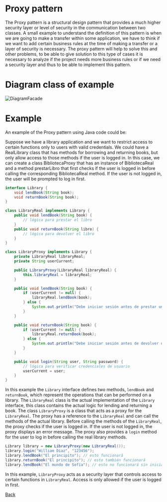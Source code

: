 # Proxy pattern

The Proxy pattern is a structural design pattern that provides a much higher security layer or level of security in the communication between two classes.
A small example to understand the definition of this pattern is when we are going to make a transfer within some application, we have to think if we want to add certain business rules at the time of making a transfer or a layer of security is necessary. 
The proxy pattern will help to solve this and other problems, to be able to give solution to this type of cases it is necessary to analyze if the project needs more business rules or if we need a security layer and thus to be able to implement this pattern. 

# Diagram class of example

![DiagramFacade](http://www.plantuml.com/plantuml/png/hP6z2i8m4CVtF4N6YhOFK4IAhWwYJv2sPmd6H2uNjAZlRgGzID5DCsJ8Z_m_xYfF2YcSZT2M08-g0RdLDIhivLt8UERIW6tNpfsoEbwbF11gsyr6Y401xHVy5A8nodkMsuCoesHkXgUIsL-DTkXkVUB4vcMQPA310su28bXYlL-Yy5_NQPkzjPaiv2K6l3fi9x5vqCj7KQJXFW7N4kamytp5K4owCs2vAfQ9Atu1)

# Example
An example of the Proxy pattern using Java code could be:


Suppose we have a library application and we want to restrict access to certain functions only to users with valid credentials. We could have a RealLibrary class that has methods for borrowing and returning books, but only allow access to those methods if the user is logged in. In this case, we can create a class BibliotecaProxy that has an instance of BibliotecaReal and a method prestarLibro that first checks if the user is logged in before calling the corresponding BibliotecaReal method. If the user is not logged in, the user will be prompted to log in first.


```Java
interface Library {
    void lendBook(String book);
    void returnBook(String book);
}

class LibraryReal implements Library {
    public void lendBook(String book) {
        // lógica para prestar el libro
    }
    public void returnBook(String libro) {
        // lógica para devolver el libro
    }
}

class LibraryProxy implements Library {
    private LibraryReal libraryReal;
    private String userCurrent;

    public LibraryProxy(LibraryReal libraryReal) {
        this.libraryReal = libraryReal;
    }

    public void lendBook(String book) {
        if (userCurrent != null) {
            libraryReal.lendBook(book);
        } else {
            System.out.println("Debe iniciar sesión antes de prestar un libro.");
        }
    }

    public void returnBook(String book) {
        if (userCurrent != null) {
            libraryReal.returnBook(book);
        } else {
            System.out.println("Debe iniciar sesión antes de devolver un libro.");
        }
    }

    public void login(String user, String password) {
        // lógica para verificar credenciales de usuario
        userCurrent = user;
    }
}
```

In this example the `Library` interface defines two methods, `lendBook` and `returnBook`, which represent the operations that can be performed on a library. The `LibraryReal` class is the actual implementation of the `Library` interface, this class contains the actual logic for lending and returning a book. The class `LibraryProxy` is a class that acts as a proxy for the `LibraryReal`. The proxy has a reference to the `LibraryReal` and can call the methods of the actual library. Before calling the methods of the `LibraryReal`, the proxy checks if the user is logged in. If the user is not logged in, the proxy displays an error message. The proxy also provides a `login` method for the user to log in before calling the real library methods.

```Java
Library library = new LibraryProxy(new LibraryReal());
library.login("William Diaz", "123456");
library.lendBook("El principito"); // esto funcionará
library.returnBook("El principito"); // esto también funcionará
library.lendBook("El mundo de Sofía"); // esto no funcionará sin iniciar sesión primero
```

In this example, `LibraryProxy` acts as a security layer that controls access to certain functions in `LibraryReal`. Access is only allowed if the user is logged in first.

[Back](../structural/README.md)